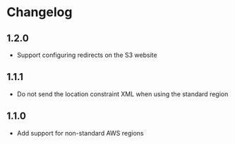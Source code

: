 # Changelog

## 1.2.0

* Support configuring redirects on the S3 website

## 1.1.1

* Do not send the location constraint XML when using the standard region

## 1.1.0

* Add support for non-standard AWS regions
